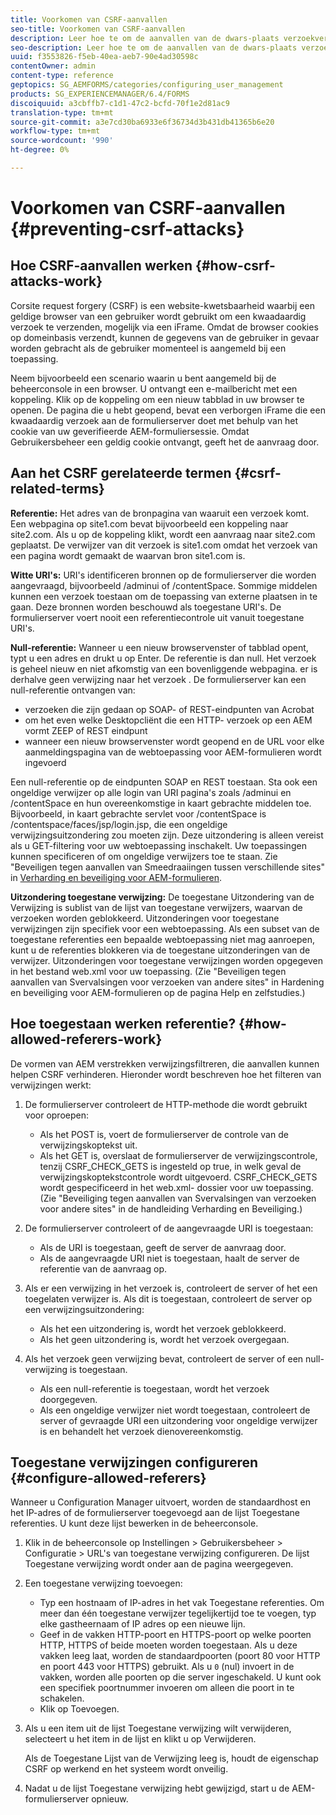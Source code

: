 ```yaml
---
title: Voorkomen van CSRF-aanvallen
seo-title: Voorkomen van CSRF-aanvallen
description: Leer hoe te om de aanvallen van de dwars-plaats verzoekvervalsing (CSRF) te verhinderen en gebruikersgegevens te beschermen worden gecompromitteerd.
seo-description: Leer hoe te om de aanvallen van de dwars-plaats verzoekvervalsing (CSRF) te verhinderen en gebruikersgegevens te beschermen worden gecompromitteerd.
uuid: f3553826-f5eb-40ea-aeb7-90e4ad30598c
contentOwner: admin
content-type: reference
geptopics: SG_AEMFORMS/categories/configuring_user_management
products: SG_EXPERIENCEMANAGER/6.4/FORMS
discoiquuid: a3cbffb7-c1d1-47c2-bcfd-70f1e2d81ac9
translation-type: tm+mt
source-git-commit: a3e7cd30ba6933e6f36734d3b431db41365b6e20
workflow-type: tm+mt
source-wordcount: '990'
ht-degree: 0%

---
```



# Voorkomen van CSRF-aanvallen {#preventing-csrf-attacks}

## Hoe CSRF-aanvallen werken {#how-csrf-attacks-work}

Corsite request forgery (CSRF) is een website-kwetsbaarheid waarbij een geldige browser van een gebruiker wordt gebruikt om een kwaadaardig verzoek te verzenden, mogelijk via een iFrame. Omdat de browser cookies op domeinbasis verzendt, kunnen de gegevens van de gebruiker in gevaar worden gebracht als de gebruiker momenteel is aangemeld bij een toepassing.

Neem bijvoorbeeld een scenario waarin u bent aangemeld bij de beheerconsole in een browser. U ontvangt een e-mailbericht met een koppeling. Klik op de koppeling om een nieuw tabblad in uw browser te openen. De pagina die u hebt geopend, bevat een verborgen iFrame die een kwaadaardig verzoek aan de formulierserver doet met behulp van het cookie van uw geverifieerde AEM-formuliersessie. Omdat Gebruikersbeheer een geldig cookie ontvangt, geeft het de aanvraag door.

## Aan het CSRF gerelateerde termen {#csrf-related-terms}

**Referentie:** Het adres van de bronpagina van waaruit een verzoek komt. Een webpagina op site1.com bevat bijvoorbeeld een koppeling naar site2.com. Als u op de koppeling klikt, wordt een aanvraag naar site2.com geplaatst. De verwijzer van dit verzoek is site1.com omdat het verzoek van een pagina wordt gemaakt de waarvan bron site1.com is.

**Witte URI&#39;s:** URI&#39;s identificeren bronnen op de formulierserver die worden aangevraagd, bijvoorbeeld /adminui of /contentSpace. Sommige middelen kunnen een verzoek toestaan om de toepassing van externe plaatsen in te gaan. Deze bronnen worden beschouwd als toegestane URI&#39;s. De formulierserver voert nooit een referentiecontrole uit vanuit toegestane URI&#39;s.

**Null-referentie:** Wanneer u een nieuw browservenster of tabblad opent, typt u een adres en drukt u op Enter. De referentie is dan null. Het verzoek is geheel nieuw en niet afkomstig van een bovenliggende webpagina. er is derhalve geen verwijzing naar het verzoek . De formulierserver kan een null-referentie ontvangen van:

* verzoeken die zijn gedaan op SOAP- of REST-eindpunten van Acrobat
* om het even welke Desktopcliënt die een HTTP- verzoek op een AEM vormt ZEEP of REST eindpunt
* wanneer een nieuw browservenster wordt geopend en de URL voor elke aanmeldingspagina van de webtoepassing voor AEM-formulieren wordt ingevoerd

Een null-referentie op de eindpunten SOAP en REST toestaan. Sta ook een ongeldige verwijzer op alle login van URI pagina&#39;s zoals /adminui en /contentSpace en hun overeenkomstige in kaart gebrachte middelen toe. Bijvoorbeeld, in kaart gebrachte servlet voor /contentSpace is /contentspace/faces/jsp/login.jsp, die een ongeldige verwijzingsuitzondering zou moeten zijn. Deze uitzondering is alleen vereist als u GET-filtering voor uw webtoepassing inschakelt. Uw toepassingen kunnen specificeren of om ongeldige verwijzers toe te staan. Zie &quot;Beveiligen tegen aanvallen van Smeedraaiingen tussen verschillende sites&quot; in [Verharding en beveiliging voor AEM-formulieren](https://help.adobe.com/en_US/livecycle/11.0/HardeningSecurity/index.html).

**Uitzondering toegestane verwijzing:** De toegestane Uitzondering van de Verwijzing is sublist van de lijst van toegestane verwijzers, waarvan de verzoeken worden geblokkeerd. Uitzonderingen voor toegestane verwijzingen zijn specifiek voor een webtoepassing. Als een subset van de toegestane referenties een bepaalde webtoepassing niet mag aanroepen, kunt u de referenties blokkeren via de toegestane uitzonderingen van de verwijzer. Uitzonderingen voor toegestane verwijzingen worden opgegeven in het bestand web.xml voor uw toepassing. (Zie &quot;Beveiligen tegen aanvallen van Svervalsingen voor verzoeken van andere sites&quot; in Hardening en beveiliging voor AEM-formulieren op de pagina Help en zelfstudies.)

## Hoe toegestaan werken referentie? {#how-allowed-referers-work}

De vormen van AEM verstrekken verwijzingsfiltreren, die aanvallen kunnen helpen CSRF verhinderen. Hieronder wordt beschreven hoe het filteren van verwijzingen werkt:

1. De formulierserver controleert de HTTP-methode die wordt gebruikt voor oproepen:

   * Als het POST is, voert de formulierserver de controle van de verwijzingskoptekst uit.
   * Als het GET is, overslaat de formulierserver de verwijzingscontrole, tenzij CSRF_CHECK_GETS is ingesteld op true, in welk geval de verwijzingskoptekstcontrole wordt uitgevoerd. CSRF_CHECK_GETS wordt gespecificeerd in het web.xml- dossier voor uw toepassing. (Zie &quot;Beveiliging tegen aanvallen van Svervalsingen van verzoeken voor andere sites&quot; in de handleiding [](https://help.adobe.com/en_US/livecycle/11.0/HardeningSecurity/index.html)Verharding en Beveiliging.)

1. De formulierserver controleert of de aangevraagde URI is toegestaan:

   * Als de URI is toegestaan, geeft de server de aanvraag door.
   * Als de aangevraagde URI niet is toegestaan, haalt de server de referentie van de aanvraag op.

1. Als er een verwijzing in het verzoek is, controleert de server of het een toegelaten verwijzer is. Als dit is toegestaan, controleert de server op een verwijzingsuitzondering:

   * Als het een uitzondering is, wordt het verzoek geblokkeerd.
   * Als het geen uitzondering is, wordt het verzoek overgegaan.

1. Als het verzoek geen verwijzing bevat, controleert de server of een null-verwijzing is toegestaan.

   * Als een null-referentie is toegestaan, wordt het verzoek doorgegeven.
   * Als een ongeldige verwijzer niet wordt toegestaan, controleert de server of gevraagde URI een uitzondering voor ongeldige verwijzer is en behandelt het verzoek dienovereenkomstig.

## Toegestane verwijzingen configureren {#configure-allowed-referers}

Wanneer u Configuration Manager uitvoert, worden de standaardhost en het IP-adres of de formulierserver toegevoegd aan de lijst Toegestane referenties. U kunt deze lijst bewerken in de beheerconsole.

1. Klik in de beheerconsole op Instellingen > Gebruikersbeheer > Configuratie > URL&#39;s van toegestane verwijzing configureren. De lijst Toegestane verwijzing wordt onder aan de pagina weergegeven.
1. Een toegestane verwijzing toevoegen:

   * Typ een hostnaam of IP-adres in het vak Toegestane referenties. Om meer dan één toegestane verwijzer tegelijkertijd toe te voegen, typ elke gastheernaam of IP adres op een nieuwe lijn.
   * Geef in de vakken HTTP-poort en HTTPS-poort op welke poorten HTTP, HTTPS of beide moeten worden toegestaan. Als u deze vakken leeg laat, worden de standaardpoorten (poort 80 voor HTTP en poort 443 voor HTTPS) gebruikt. Als u `0` (nul) invoert in de vakken, worden alle poorten op die server ingeschakeld. U kunt ook een specifiek poortnummer invoeren om alleen die poort in te schakelen.
   * Klik op Toevoegen.

1. Als u een item uit de lijst Toegestane verwijzing wilt verwijderen, selecteert u het item in de lijst en klikt u op Verwijderen.

   Als de Toegestane Lijst van de Verwijzing leeg is, houdt de eigenschap CSRF op werkend en het systeem wordt onveilig.

1. Nadat u de lijst Toegestane verwijzing hebt gewijzigd, start u de AEM-formulierserver opnieuw.

